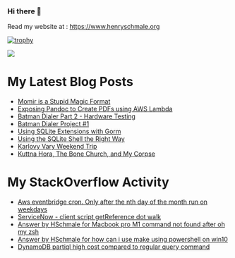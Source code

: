 ### Hi there 👋

Read my website at : https://www.henryschmale.org

[![trophy](https://github-profile-trophy.vercel.app/?username=hschmale16&theme=onedark&column=4&margin-w=15&margin-h=15)](https://github.com/ryo-ma/github-profile-trophy)

![](https://oosbvkzj53.execute-api.us-east-1.amazonaws.com/hit?url=https://github.com/hschmale16)

# My Latest Blog Posts
<!-- BLOG-POST-LIST:START -->
- [Momir is a Stupid Magic Format](https://www.henryschmale.org/2025/01/17/momir.html)
- [Exposing Pandoc to Create PDFs using AWS Lambda](https://www.henryschmale.org/2024/11/26/hello-pdf.html)
- [Batman Dialer Part 2 - Hardware Testing](https://www.henryschmale.org/2024/09/12/dialer-2.html)
- [Batman Dialer Project #1](https://www.henryschmale.org/2024/08/21/dialer-project.html)
- [Using SQLite Extensions with Gorm](https://www.henryschmale.org/2024/08/10/gorm-sqlite-ext.html)
- [Using the SQLite Shell the Right Way](https://www.henryschmale.org/2024/07/04/sqlite-shell.html)
- [Karlovy Vary Weekend Trip](https://www.henryschmale.org/2024/05/27/karlovy-vary.html)
- [Kuttna Hora, The Bone Church, and My Corpse](https://www.henryschmale.org/2024/05/22/kuttnahora.html)
<!-- BLOG-POST-LIST:END -->

# My StackOverflow Activity
<!-- STACKOVERFLOW:START -->
- [Aws eventbridge cron. Only after the nth day of the month run on weekdays](https://stackoverflow.com/questions/77404783/aws-eventbridge-cron-only-after-the-nth-day-of-the-month-run-on-weekdays)
- [ServiceNow - client script getReference dot walk](https://stackoverflow.com/questions/77143949/servicenow-client-script-getreference-dot-walk)
- [Answer by HSchmale for Macbook pro M1 command not found after oh my zsh](https://stackoverflow.com/questions/74017859/macbook-pro-m1-command-not-found-after-oh-my-zsh/74017917#74017917)
- [Answer by HSchmale for how can i use make using powershell on win10](https://stackoverflow.com/questions/74016459/how-can-i-use-make-using-powershell-on-win10/74016524#74016524)
- [DynamoDB partiql high cost compared to regular query command](https://stackoverflow.com/questions/72524216/dynamodb-partiql-high-cost-compared-to-regular-query-command)
<!-- STACKOVERFLOW:END -->

